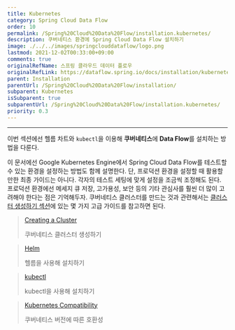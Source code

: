 ```yaml
---
title: Kubernetes
category: Spring Cloud Data Flow
order: 10
permalink: /Spring%20Cloud%20Data%20Flow/installation.kubernetes/
description: 쿠버네티스 환경에 Spring Cloud Data Flow 설치하기
image: ./../../images/springclouddataflow/logo.png
lastmod: 2021-12-02T00:33:00+09:00
comments: true
originalRefName: 스프링 클라우드 데이터 플로우
originalRefLink: https://dataflow.spring.io/docs/installation/kubernetes/
parent: Installation
parentUrl: /Spring%20Cloud%20Data%20Flow/installation/
subparent: Kubernetes
isSubparent: true
subparentUrl: /Spring%20Cloud%20Data%20Flow/installation.kubernetes/
priority: 0.3
---
```


---

이번 섹션에선 헬름 차트와 `kubectl`을 이용해 **쿠버네티스**에 **Data Flow**를 설치하는 방법을 다룬다.

이 문서에선 Google Kubernetes Engine에서 Spring Cloud Data Flow를 테스트할 수 있는 환경을 설정하는 방법도 함께 설명한다. 단, 프로덕션 환경을 설정할 때 활용할만한 최종 가이드는 아니다. 각자의 테스트 세팅에 맞게 설정을 조금씩 조정해도 된다. 프로덕션 환경에선 메세지 큐 저장, 고가용성, 보안 등의 기타 관심사를 훨씬 더 많이 고려해야 한다는 점은 기억해두자. 쿠버네티스 클러스터를 만드는 것과 관련해서는 [클러스터 생성하기 섹션](../installation.kubernetes.creatingcluster)에 있는 몇 가지 고급 가이드를 참고하면 된다.

> [Creating a Cluster](../installation.kubernetes.creatingcluster)
>
> 쿠버네티스 클러스터 생성하기

> [Helm](../installation.kubernetes.helm)
>
> 헬름을 사용해 설치하기

> [kubectl](../installation.kubernetes.kubectl)
>
> kubectl을 사용해 설치하기

> [Kubernetes Compatibility](../installation.kubernetes.compatibility)
>
> 쿠버네티스 버전에 따른 호환성
